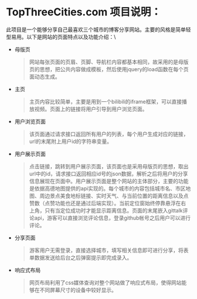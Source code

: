 # TopThreeCities.com 项目说明：
此项目是一个能够分享自己最喜欢三个城市的博客分享网站。主要的风格是简单轻型易用。以下是网站的页面特点以及功能介绍：\
+ 母版页
    >网站每张页面的页眉、页脚、导航栏内容都基本相同，故采用的是母版页的思想，把公共内容做成模板，然后使用jquery的load函数在每个页面动态生成。  
+ 主页
    >主页内容比较简单，主要是用到一个bilibili的iframe框架，可以直接播放视频。页面上的链接将用户引导到用户浏览页面。  
+ 用户浏览页面
    >该页面通过请求接口返回所有用户的列表，每个用户生成对应的链接，url的末尾附上用户id的字符串变量。  
+ 用户展示页面
    >点击链接，跳转到用户展示页面，该页面也是采用母版页的思想，取出url中的id，请求接口返回相应id号的json数据，解析之后将用户的分享信息展现在页面中。用户展示页面是整个网站的主体部分，主要的功能是依据高德地图提供的api实现的。每个城市的内容包括城市名、市区地图、周边景点美食地标链接、实时天气、与当前位置的距离信息以及点赞数（点赞功能也还是通过后端实现）。当前定位窗始终停靠悬浮在右上角，只有当定位成功时才能显示距离信息。页面的末尾嵌入gittalk评论api，游客可以直接浏览评论信息，登录github帐号之后用户可以进行评论。  
+ 分享页面
    >游客用户无需登录，直接选择城市，填写相关信息即可进行分享，将表单数据发送给后台之后弹窗提示即完成录入。  
+ 响应式布局
    >网页布局利用了css媒体查询对整个网站做了响应式布局，使得网站能够在不同屏幕尺寸的设备中较好显示。
